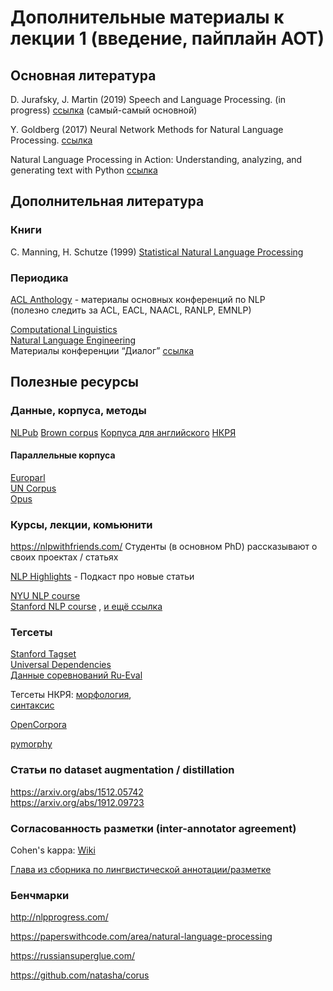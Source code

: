# Дополнительные материалы к лекции 1 (введение, пайплайн АОТ) 
 
## Основная литература 
D. Jurafsky, J. Martin (2019) Speech and Language Processing. (in progress) [ссылка](https://web.stanford.edu/~jurafsky/slp3/)  (самый-самый основной)

Y. Goldberg (2017) Neural Network Methods  for Natural Language Processing. [ссылка](https://yadi.sk/i/Kb3O5yny2lNFzA)

Natural Language Processing in Action: Understanding, analyzing, and generating text with Python [ссылка](https://yadi.sk/i/nUvXKqfYevnwgA) 
 
## Дополнительная литература 
### Книги 
C. Manning, H. Schutze (1999) [Statistical Natural Language Processing](https://nlp.stanford.edu/fsnlp/)  
### Периодика 
[ACL Anthology](http://www.aclweb.org/anthology/) - материалы основных конференций по NLP  
(полезно следить за ACL, EACL, NAACL, RANLP, EMNLP)

[Computational Linguistics](https://www.mitpressjournals.org/loi/coli)  
[Natural Language Engineering](https://www.cambridge.org/core/journals/natural-language-engineering)  
Материалы конференции “Диалог” [ссылка](http://www.dialog-21.ru/digests)  

## Полезные ресурсы 
### Данные, корпуса, методы 
[NLPub](https://nlpub.ru/Заглавная_страница)
[Brown corpus](http://icame.uib.no/brown/bcm.html) 
[Корпуса для английского](https://aclweb.org/aclwiki/Corpora_for_English) 
[НКРЯ](https://ruscorpora.ru/new/) 
#### Параллельные корпуса 
[Europarl](https://www.statmt.org/europarl/)  
[UN Corpus](https://conferences.unite.un.org/UNCorpus/)  
[Opus](http://opus.nlpl.eu/) 

### Курсы, лекции, комьюнити 
https://nlpwithfriends.com/ Студенты (в основном PhD) рассказывают о своих проектах / статьях
 
[NLP Highlights](https://soundcloud.com/nlp-highlights) - Подкаст про новые статьи

[NYU NLP course](http://www.cs.nyu.edu/courses/spring12/CSCI-GA.2590-001/)  
[Stanford NLP course](https://www.youtube.com/playlist?list=PLoROMvodv4rOhcuXMZkNm7j3fVwBBY42z) 
, [и ещё ссылка](https://online.stanford.edu/artificial-intelligence/free-content?category=All&course=6097)
 
### Тегсеты
[Stanford Tagset](https://nlp.stanford.edu/software/stanford-dependencies.html#About)  
[Universal Dependencies](https://universaldependencies.org/)  
[Данные соревнований Ru-Eval](https://ru-eval.github.io/resources.html)  

Тегсеты НКРЯ: [морфология](https://ruscorpora.ru/new/corpora-morph.html),  
[синтаксис](https://ruscorpora.ru/new/instruction-syntax.html)
  
[OpenCorpora](http://opencorpora.org/dict.php?act=gram)

[pymorphy](https://pymorphy2.readthedocs.io/en/latest/user/grammemes.html)  

### Статьи по dataset augmentation / distillation
https://arxiv.org/abs/1512.05742  
https://arxiv.org/abs/1912.09723 

### Согласованность разметки (inter-annotator agreement)
Cohen's kappa: [Wiki](https://en.wikipedia.org/wiki/Cohen%27s_kappa)

[Глава из сборника по лингвистической аннотации/разметке](https://link.springer.com/chapter/10.1007/978-94-024-0881-2_1) 

### Бенчмарки 
http://nlpprogress.com/
  
https://paperswithcode.com/area/natural-language-processing 

https://russiansuperglue.com/ 

https://github.com/natasha/corus 
